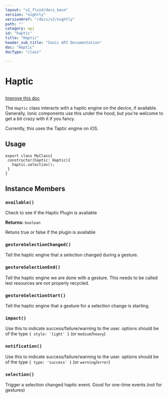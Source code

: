 ```yaml
---
layout: "v2_fluid/docs_base"
version: "nightly"
versionHref: "/docs/v2/nightly"
path: ""
category: api
id: "haptic"
title: "Haptic"
header_sub_title: "Ionic API Documentation"
doc: "Haptic"
docType: "class"

---
```










<h1 class="api-title">
<a class="anchor" name="haptic" href="#haptic"></a>

Haptic





</h1>

<a class="improve-v2-docs" href="http://github.com/driftyco/ionic/edit/master//src/tap-click/haptic.ts#L2">
Improve this doc
</a>






<p>The <code>Haptic</code> class interacts with a haptic engine on the device, if
available. Generally, Ionic components use this under the hood, but you&#39;re
welcome to get a bit crazy with it if you fancy.</p>
<p>Currently, this uses the Taptic engine on iOS.</p>




<!-- @usage tag -->

<h2><a class="anchor" name="usage" href="#usage"></a>Usage</h2>

<pre><code class="lang-ts">export class MyClass{
 constructor(haptic: Haptic){
   haptic.selection();
 }
}
</code></pre>




<!-- @property tags -->



<!-- instance methods on the class -->

<h2><a class="anchor" name="instance-members" href="#instance-members"></a>Instance Members</h2>

<div id="available"></div>

<h3>
<a class="anchor" name="available" href="#available"></a>
<code>available()</code>
  

</h3>

Check to see if the Haptic Plugin is available






<div class="return-value">
<i class="icon ion-arrow-return-left"></i>
<b>Returns:</b> 
  <code>boolean</code> <p>Retuns true or false if the plugin is available</p>


</div>




<div id="gestureSelectionChanged"></div>

<h3>
<a class="anchor" name="gestureSelectionChanged" href="#gestureSelectionChanged"></a>
<code>gestureSelectionChanged()</code>
  

</h3>

Tell the haptic engine that a selection changed during a gesture.











<div id="gestureSelectionEnd"></div>

<h3>
<a class="anchor" name="gestureSelectionEnd" href="#gestureSelectionEnd"></a>
<code>gestureSelectionEnd()</code>
  

</h3>

Tell the haptic engine we are done with a gesture. This needs to be
called lest resources are not properly recycled.











<div id="gestureSelectionStart"></div>

<h3>
<a class="anchor" name="gestureSelectionStart" href="#gestureSelectionStart"></a>
<code>gestureSelectionStart()</code>
  

</h3>

Tell the haptic engine that a gesture for a selection change is starting.











<div id="impact"></div>

<h3>
<a class="anchor" name="impact" href="#impact"></a>
<code>impact()</code>
  

</h3>

Use this to indicate success/failure/warning to the user.
options should be of the type `{ style: 'light' }` (or `medium`/`heavy`)











<div id="notification"></div>

<h3>
<a class="anchor" name="notification" href="#notification"></a>
<code>notification()</code>
  

</h3>

Use this to indicate success/failure/warning to the user.
options should be of the type `{ type: 'success' }` (or `warning`/`error`)











<div id="selection"></div>

<h3>
<a class="anchor" name="selection" href="#selection"></a>
<code>selection()</code>
  

</h3>

Trigger a selection changed haptic event. Good for one-time events
(not for gestures)














<!-- related link --><!-- end content block -->


<!-- end body block -->

